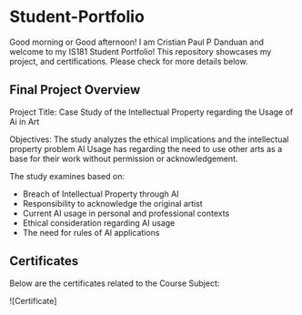 # Student-Portfolio
Good morning or Good afternoon! I am Cristian Paul P Danduan and welcome to my IS181 Student Portfolio! This repository showcases my project, and certifications. Please check for more details below.
## Final Project Overview
Project Title: Case Study of the Intellectual Property regarding the Usage of Ai in Art 

Objectives: The study analyzes the ethical implications and the intellectual property problem AI Usage has regarding the need to use other arts as a base for their work without permission or acknowledgement. 

The study examines based on:
- Breach of Intellectual Property through AI
- Responsibility to acknowledge the original artist
- Current AI usage in personal and professional contexts
- Ethical consideration regarding AI usage
- The need for rules of AI applications

## Certificates
Below are the certificates related to the Course Subject:

![Certificate] 
